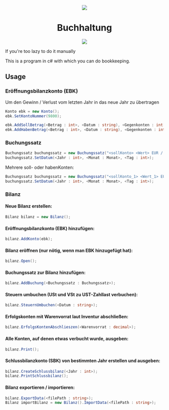 <p align="center">
  <img src="https://i.discord.fr/PSS.png">
</p>

<h1 align="center">Buchhaltung</h1>
<p align="center">
  <img src="[https://img.shields.io/badge/Discord-%40notfabi-%235464f4]">
</p>

If you're too lazy to do it manually

This is a program in c# with which you can do bookkeeping.

## Usage

### Eröffnungsbilanzkonto (EBK)
Um den Gewinn / Verlust vom letzten Jahr in das neue Jahr zu übertragen
```csharp
Konto ebk = new Konto();
ebk.SetKontoNummer(9800);

ebk.AddSollBetrag(<Betrag : int>, <Datum : string), <Gegenkonten : int[]>);
ebk.AddHabenBetrag(<Betrag : int>, <Datum : string), <Gegenkonten : int[]>);
```

### Buchungssatz
```csharp
Buchungssatz buchungssatz = new Buchungssatz("<sollKonto> <Wert> EUR / <habenKonto> <Wert> EUR");
buchungssatz.SetDatum(<Jahr : int>, <Monat : Monat>, <Tag : int>);
```
Mehrere soll- oder habenKonten:
```csharp
Buchungssatz buchungssatz = new Buchungssatz("<sollKonto_1> <Wert_1> EUR <sollKonto_2> <Wert_2> EUR / <habenKonto_1> <Wert_1> EUR <habenKonto_2> <Wert_2> EUR");
buchungssatz.SetDatum(<Jahr : int>, <Monat : Monat>, <Tag : int>);
```

### Bilanz
#### Neue Bilanz erstellen:
```csharp
Bilanz bilanz = new Bilanz();
```

#### Eröffnungsbilanzkonto (EBK) hinzufügen:
```csharp
bilanz.AddKonto(ebk);
```

#### Bilanz eröffnen (nur nötig, wenn man EBK hinzugefügt hat):
```csharp
bilanz.Open();
```

#### Buchungssatz zur Bilanz hinzufügen:
```csharp
bilanz.AddBuchung(<Buchungssatz : Buchungssatz>);
```

#### Steuern umbuchen (USt und VSt zu UST-Zahllast verbuchen):
```csharp
bilanz.SteuernUmbuchen(<Datum : string>);
```

#### Erfolgskonten mit Warenvorrat laut Inventur abschließen:
```csharp
bilanz.ErfolgsKontenAbschlieszen(<Warenvorrat : decimal>);
```

#### Alle Konten, auf denen etwas verbucht wurde, ausgeben:
```csharp
bilanz.Print();
```

#### Schlussbilanzkonto (SBK) von bestimmten Jahr erstellen und ausgeben:
```csharp
bilanz.CreateSchlussbilanz(<Jahr : int>);
bilanz.PrintSchlussbilanz();
```

#### Bilanz exportieren / importieren:
```csharp
bilanz.ExportData(<filePath : string>);
Bilanz importBilanz = new Bilanz().ImportData(<filePath : string>);
```
